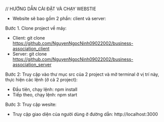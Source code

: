 // HƯỚNG DẪN CÀI ĐẶT VÀ CHẠY WEBSTIE

* Website sẽ bao gồm 2 phần: client và server:

Bước 1. Clone project về máy:
- Client: git clone https://github.com/NguyenNgocNinh09022002/business-association_client
- Server: git clone https://github.com/NguyenNgocNinh09022002/business-association_server

Bước 2: Truy cập vào thư mục src của 2 project và mở terminal ở vị trí này, thực hiện các lệnh (ở cả 2 project):
- Đầu tiên, chạy lệnh: npm install
- Tiếp theo, chạy lệnh: npm start


Bước 3: Truy cập wesite:
- Truy cập giao diện của người dùng ở đường dẫn: http://localhost:3000
